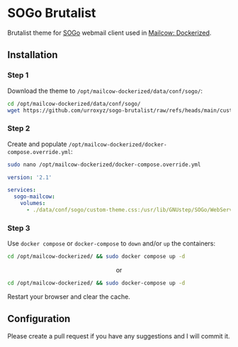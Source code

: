 # SOGo Brutalist
Brutalist theme for [SOGo](https://github.com/Alinto/sogo) webmail client used in [Mailcow: Dockerized](https://github.com/mailcow/mailcow-dockerized).

## Installation
### Step 1
Download the theme to `/opt/mailcow-dockerized/data/conf/sogo/`:
``` bash
cd /opt/mailcow-dockerized/data/conf/sogo/
wget https://github.com/urroxyz/sogo-brutalist/raw/refs/heads/main/custom-theme.css
```

### Step 2
Create and populate `/opt/mailcow-dockerized/docker-compose.override.yml`:
```bash
sudo nano /opt/mailcow-dockerized/docker-compose.override.yml
```
```yml
version: '2.1'

services:
  sogo-mailcow:
    volumes:
      - ./data/conf/sogo/custom-theme.css:/usr/lib/GNUstep/SOGo/WebServerResources/css/theme-default.css:z
```

### Step 3
Use `docker compose` or `docker-compose` to `down` and/or `up` the containers:
```bash
cd /opt/mailcow-dockerized/ && sudo docker compose up -d
```
<p align="center">or</p>

```bash
cd /opt/mailcow-dockerized/ && sudo docker-compose up -d
```

Restart your browser and clear the cache.

## Configuration
Please create a pull request if you have any suggestions and I will commit it.
